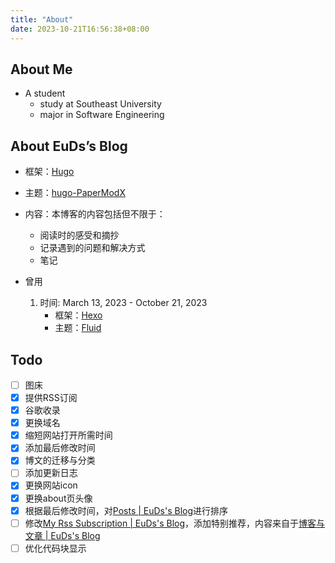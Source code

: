 ```yaml
---
title: "About"
date: 2023-10-21T16:56:38+08:00
---
```


## About Me

- A student
  - study at Southeast University
  - major in Software Engineering

## About EuDs’s Blog

- 框架：[Hugo](https://gohugo.io/)
- 主题：[hugo-PaperModX](https://github.com/reorx/hugo-PaperModX/)
- 内容：本博客的内容包括但不限于：
  - 阅读时的感受和摘抄
  - 记录遇到的问题和解决方式
  - 笔记

- 曾用
  1. 时间: March 13, 2023 - October 21, 2023
     - 框架：[Hexo](https://hexo.io/)
     - 主题：[Fluid](https://hexo.fluid-dev.com/)

## Todo
- [ ] 图床
- [x] 提供RSS订阅
- [x] 谷歌收录
- [x] 更换域名
- [x] 缩短网站打开所需时间
- [x] 添加最后修改时间
- [x] 博文的迁移与分类
- [ ] 添加更新日志
- [x] 更换网站icon
- [x] 更换about页头像
- [x] 根据最后修改时间，对[Posts | EuDs's Blog](https://ds63.eu.org/posts/)进行排序
- [ ] 修改[My Rss Subscription | EuDs's Blog](https://ds63.eu.org/rss_subscription/)，添加特别推荐，内容来自于[博客与文章 | EuDs's Blog](https://ds63.eu.org/2023/%E5%8D%9A%E5%AE%A2%E4%B8%8E%E6%96%87%E7%AB%A0/)
- [ ] 优化代码块显示